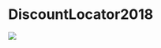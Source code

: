 # DiscountLocator2018
<img src=https://build.appcenter.ms/v0.1/apps/3ac27a05-fb1a-44df-8e46-401178dcfa7a/branches/master/badge>
